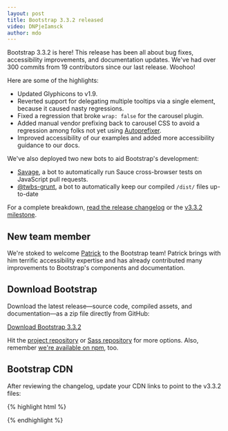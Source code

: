 ```yaml
---
layout: post
title: Bootstrap 3.3.2 released
video: DNPjeIamsck
author: mdo
---
```


Bootstrap 3.3.2 is here! This release has been all about bug fixes, accessibility improvements, and documentation updates. We've had over 300 commits from 19 contributors since our last release. Woohoo!

Here are some of the highlights:

- Updated Glyphicons to v1.9.
- Reverted support for delegating multiple tooltips via a single element, because it caused nasty regressions.
- Fixed a regression that broke `wrap: false` for the carousel plugin.
- Added manual vendor prefixing back to carousel CSS to avoid a regression among folks not yet using [Autoprefixer](https://github.com/postcss/autoprefixer).
- Improved accessibility of our examples and added more accessibility guidance to our docs.

We've also deployed two new bots to aid Bootstrap's development:

- [Savage](https://github.com/twbs/savage), a bot to automatically run Sauce cross-browser tests on JavaScript pull requests.
- [@twbs-grunt](https://github.com/twbs-grunt), a bot to automatically keep our compiled `/dist/` files up-to-date

For a complete breakdown, [read the release changelog](https://github.com/twbs/bootstrap/releases/tag/v3.3.2) or the [v3.3.2 milestone](https://github.com/twbs/bootstrap/issues?q=milestone%3Av3.3.2+is%3Aclosed).

## New team member

We're stoked to welcome [Patrick](https://github.com/patrickhlauke) to the Bootstrap team! Patrick brings with him terrific accessibility expertise and has already contributed many improvements to Bootstrap's components and documentation.

## Download Bootstrap

Download the latest release—source code, compiled assets, and documentation—as a zip file directly from GitHub:

<a class="btn-link" href="https://github.com/twbs/bootstrap/archive/v3.3.2.zip">Download Bootstrap 3.3.2</a>

Hit the [project repository](https://github.com/twbs/bootstrap) or [Sass repository](https://github.com/twbs/bootstrap-sass) for more options. Also, remember [we're available on npm](https://www.npmjs.com/package/bootstrap), too.

## Bootstrap CDN

After reviewing the changelog, update your CDN links to point to the v3.3.2 files:

{% highlight html %}
<!-- Latest compiled and minified CSS -->
<link rel="stylesheet" href="https://maxcdn.bootstrapcdn.com/bootstrap/3.3.2/css/bootstrap.min.css">

<!-- Optional theme -->
<link rel="stylesheet" href="https://maxcdn.bootstrapcdn.com/bootstrap/3.3.2/css/bootstrap-theme.min.css">

<!-- Latest compiled and minified JavaScript -->
<script src="https://maxcdn.bootstrapcdn.com/bootstrap/3.3.2/js/bootstrap.min.js"></script>
{% endhighlight %}
